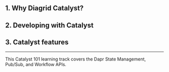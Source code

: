 ## 1. Why Diagrid Catalyst?


## 2. Developing with Catalyst


## 3. Catalyst features



---

This Catalyst 101 learning track covers the Dapr State Management, Pub/Sub, and Workflow APIs.
